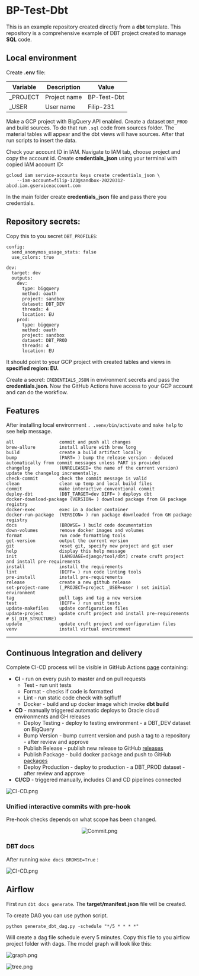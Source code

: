 # BP-Test-Dbt
This is an example repository created directly from a **dbt** template.
This repository is a comprehensive example of DBT project created to manage **SQL** code.

## Local environment
Create **.env** file:

| **Variable**         | **Description** | **Value**   |
|----------------------|-----------------|-------------|
| _PROJECT             | Project name    | BP-Test-Dbt |
| _USER                | User name       | Filip-231   |

Make a GCP project with BigQuery API enabled.  Create a dataset `DBT_PROD` and build sources.
To do that run `.sql` code from sources folder.
The material tables will appear and the dbt views will have sources.
After that run scripts to insert the data.

Check your account ID in IAM. Navigate to IAM tab, choose project and copy the account id.
Create **credentials_json** using your terminal with copied IAM account ID:
```
gcloud iam service-accounts keys create credentials_json \
    --iam-account=filip-123@sandbox-20220312-abcd.iam.gserviceaccount.com
```

In the main folder create **credentials_json** file and pass there you credentials.

## Repository secrets:

Copy this to you secret `DBT_PROFILES`:
```
config:
  send_anonymos_usage_stats: false
  use_colors: true

dev:
  target: dev
  outputs:
    dev:
      type: bigquery
      method: oauth
      project: sandbox
      dataset: DBT_DEV
      threads: 4
      location: EU
    prod:
      type: bigquery
      method: oauth
      project: sandbox
      dataset: DBT_PROD
      threads: 4
      location: EU
```

It should point to your GCP project with created tables and views in **specified region: EU.**

Create a secret: `CREDENTIALS_JSON` in environment secrets and pass the **credentials.json**.
Now the GitHub Actions have access to your GCP account and can do the workflow.
## Features
After installing local environment `. .venv/bin/activate` and `make help` to see help message.

```
all                 commit and push all changes
brew-allure         install allure with brew long
build               create a build artifact locally
bump                (PART= ) bump the release version - deduced automatically from commit messages unless PART is provided
changelog           (UNRELEASED= the name of the current version) update the changelog incrementally.
check-commit        check the commit message is valid
clean               clean up temp and local build files
commit              make interactive conventional commit
deploy-dbt          (DBT_TARGET=dev DIFF= ) deploys dbt
docker-download-package (VERSION= ) download package from GH package registry
docker-exec         exec in a docker container
docker-run-package  (VERSION= ) run package downloaded from GH package registry
docs                (BROWSE= ) build code documentation
down-volumes        remove docker images and volumes
format              run code formatting tools
get-version         output the current version
git                 reset git, specify new project and git user
help                display this help message
init                (LANGUAGE=django/tool/dbt) create cruft project and install pre-requirements
install             install the requirements
lint                (DIFF= ) run code linting tools
pre-install         install pre-requirements
release             create a new github release
set-project-name    (_PROJECT=project _USER=user ) set initial environment
tag                 pull tags and tag a new version
test                (DIFF= ) run unit tests
update-makefiles    update configuration files
update-project      update cruft project and install pre-requirements # $(_DIR_STRUCTURE)
update              update cruft project and configuration files
venv                install virtual environment

```
***
## Continuous Integration and delivery
Complete CI-CD process will be visible in GitHub Actions [page](https://github.com/Filip-231/BP-Test-Dbt/actions) containing:
* **CI** - run on every push to master and on pull requests
  * Test  - run unit tests
  * Format - checks if code is formatted
  * Lint - run static code check with sqlfluff
  * Docker - build and up docker image which invoke **dbt build**
* **CD** - manually triggered automatic deploys to Oracle cloud environments and GH releases
  * Deploy Testing - deploy to testing environment - a DBT_DEV dataset on BigQuery
  * Bump Version - bump current version and push a tag to a repository - after review and approve
  * Publish Release - publish new release to GitHub [releases](https://github.com/Filip-231/BP-Test-Dbt/releases)
  * Publish Package - build docker package and push to GitHub [packages](https://github.com/Filip-231?tab=packages&repo_name=BP-Test-Dbt)
  * Deploy Production - deploy to production - a DBT_PROD dataset - after review and approve
* **CI/CD** - triggered manually, includes CI and CD pipelines connected


![CI-CD.png](.github/CI-CD.png)

### Unified interactive commits with pre-hook
Pre-hook checks depends on what scope has been changed.

<center>

![Commit.png](.github/Commit.png)

</center>

### DBT docs
After running `make docs BROWSE=True` :

![CI-CD.png](.github/DBT.png)

## Airflow
First run `dbt docs generate`. The **target/manifest.json** file will be created.

To create DAG you can use python script.
```
python generate_dbt_dag.py -schedule "*/5 * * * *"
```
Will create a dag file schedule every 5 minutes. Copy this file to you airflow project folder with dags.
The model graph will look like this:

![graph.png](dags/graph.png)

![tree.png](dags/tree.png)
